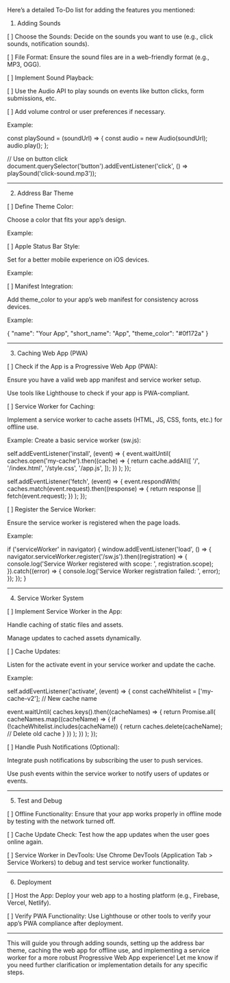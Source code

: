 Here’s a detailed To-Do list for adding the features you mentioned:

1. Adding Sounds

[ ] Choose the Sounds: Decide on the sounds you want to use (e.g., click sounds, notification sounds).

[ ] File Format: Ensure the sound files are in a web-friendly format (e.g., MP3, OGG).

[ ] Implement Sound Playback:

[ ] Use the Audio API to play sounds on events like button clicks, form submissions, etc.

[ ] Add volume control or user preferences if necessary.

Example:

const playSound = (soundUrl) => {
  const audio = new Audio(soundUrl);
  audio.play();
};

// Use on button click
document.querySelector('button').addEventListener('click', () => playSound('click-sound.mp3'));




---

2. Address Bar Theme

[ ] Define Theme Color:

Choose a color that fits your app’s design.

Example:

<meta name="theme-color" content="#0f172a">


[ ] Apple Status Bar Style:

Set for a better mobile experience on iOS devices.

Example:

<meta name="apple-mobile-web-app-status-bar-style" content="black-translucent">


[ ] Manifest Integration:

Add theme_color to your app’s web manifest for consistency across devices.

Example:

{
  "name": "Your App",
  "short_name": "App",
  "theme_color": "#0f172a"
}




---

3. Caching Web App (PWA)

[ ] Check if the App is a Progressive Web App (PWA):

Ensure you have a valid web app manifest and service worker setup.

Use tools like Lighthouse to check if your app is PWA-compliant.


[ ] Service Worker for Caching:

Implement a service worker to cache assets (HTML, JS, CSS, fonts, etc.) for offline use.

Example: Create a basic service worker (sw.js):

self.addEventListener('install', (event) => {
  event.waitUntil(
    caches.open('my-cache').then((cache) => {
      return cache.addAll([
        '/',
        '/index.html',
        '/style.css',
        '/app.js',
      ]);
    })
  );
});

self.addEventListener('fetch', (event) => {
  event.respondWith(
    caches.match(event.request).then((response) => {
      return response || fetch(event.request);
    })
  );
});


[ ] Register the Service Worker:

Ensure the service worker is registered when the page loads.

Example:

if ('serviceWorker' in navigator) {
  window.addEventListener('load', () => {
    navigator.serviceWorker.register('/sw.js').then((registration) => {
      console.log('Service Worker registered with scope: ', registration.scope);
    }).catch((error) => {
      console.log('Service Worker registration failed: ', error);
    });
  });
}




---

4. Service Worker System

[ ] Implement Service Worker in the App:

Handle caching of static files and assets.

Manage updates to cached assets dynamically.


[ ] Cache Updates:

Listen for the activate event in your service worker and update the cache.

Example:

self.addEventListener('activate', (event) => {
  const cacheWhitelist = ['my-cache-v2']; // New cache name

  event.waitUntil(
    caches.keys().then((cacheNames) => {
      return Promise.all(
        cacheNames.map((cacheName) => {
          if (!cacheWhitelist.includes(cacheName)) {
            return caches.delete(cacheName); // Delete old cache
          }
        })
      );
    })
  );
});


[ ] Handle Push Notifications (Optional):

Integrate push notifications by subscribing the user to push services.

Use push events within the service worker to notify users of updates or events.




---

5. Test and Debug

[ ] Offline Functionality: Ensure that your app works properly in offline mode by testing with the network turned off.

[ ] Cache Update Check: Test how the app updates when the user goes online again.

[ ] Service Worker in DevTools: Use Chrome DevTools (Application Tab > Service Workers) to debug and test service worker functionality.



---

6. Deployment

[ ] Host the App: Deploy your web app to a hosting platform (e.g., Firebase, Vercel, Netlify).

[ ] Verify PWA Functionality: Use Lighthouse or other tools to verify your app’s PWA compliance after deployment.



---

This will guide you through adding sounds, setting up the address bar theme, caching the web app for offline use, and implementing a service worker for a more robust Progressive Web App experience! Let me know if you need further clarification or implementation details for any specific steps.

